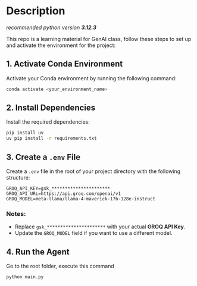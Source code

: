 # Description

*recommended python version **3.12.3***

This repo is a learning material for GenAI class, follow these steps to set up and activate the environment for the project:

## 1. Activate Conda Environment
Activate your Conda environment by running the following command:

```bash
conda activate <your_environment_name>
```

## 2. Install Dependencies
Install the required dependencies:

```bash
pip install uv
uv pip install -r requirements.txt
```

## 3. Create a `.env` File
Create a `.env` file in the root of your project directory with the following structure:

```env
GROQ_API_KEY=gsk_**********************
GROQ_API_URL=https://api.groq.com/openai/v1
GROQ_MODEL=meta-llama/llama-4-maverick-17b-128e-instruct
```

### Notes:
- Replace `gsk_**********************` with your actual **GROQ API Key**.
- Update the `GROQ_MODEL` field if you want to use a different model.

## 4. Run the Agent
Go to the root folder, execute this command

```python
python main.py
```